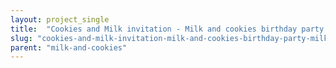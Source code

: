 ```yaml
---
layout: project_single
title:  "Cookies and Milk invitation - Milk and cookies birthday party - - Milk & cookies party - Chalkboard girls birthday party invitation"
slug: "cookies-and-milk-invitation-milk-and-cookies-birthday-party-milk-cookies-party"
parent: "milk-and-cookies"
---
```

 